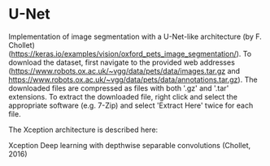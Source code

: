 # U-Net

Implementation of image segmentation with a U-Net-like architecture (by F. Chollet) (https://keras.io/examples/vision/oxford_pets_image_segmentation/).  To download the dataset, first navigate to the provided web addresses (https://www.robots.ox.ac.uk/~vgg/data/pets/data/images.tar.gz and  https://www.robots.ox.ac.uk/~vgg/data/pets/data/annotations.tar.gz).  The downloaded files are compressed as files with both '.gz' and '.tar' extensions.  To extract the downloaded file, right click and select the appropriate software (e.g. 7-Zip) and select 'Extract Here' twice for each file.

The Xception architecture is described here:

Xception Deep learning with depthwise separable convolutions (Chollet, 2016)
